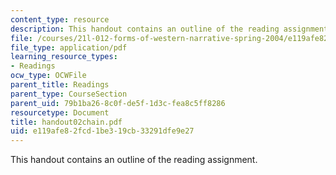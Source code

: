 ```yaml
---
content_type: resource
description: This handout contains an outline of the reading assignment.
file: /courses/21l-012-forms-of-western-narrative-spring-2004/e119afe82fcd1be319cb33291dfe9e27_handout02chain.pdf
file_type: application/pdf
learning_resource_types:
- Readings
ocw_type: OCWFile
parent_title: Readings
parent_type: CourseSection
parent_uid: 79b1ba26-8c0f-de5f-1d3c-fea8c5ff8286
resourcetype: Document
title: handout02chain.pdf
uid: e119afe8-2fcd-1be3-19cb-33291dfe9e27
---
```

This handout contains an outline of the reading assignment.
